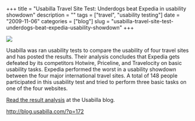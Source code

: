 +++
title = "Usabilla Travel Site Test: Underdogs beat Expedia in usability showdown"
description = ""
tags = ["travel", "usability testing"]
date = "2009-11-06"
categories = ["blog"]
slug = "usabilla-travel-site-test-underdogs-beat-expedia-usability-showdown"
+++



  <div class="notebook-screenshot"><a href="http://blog.usabilla.com/?p=172"><img id='bluga-thumbnail-1930' class='bluga-thumbnail large' src='http://media.konigi.com/bluga/
wt4af491f5b0fd0_large.jpg'/></a></div><p>Usabilla was ran usability tests to compare the usability of four travel sites and has posted the results. Their analysis concludes that Expedia gets defeated by its competitors Hotwire, Priceline, and Travelocity on basic usability tasks. Expedia performed the worst in a usability showdown between the four major international travel sites. A total of 148 people participated in this usability test and tried to perform three basic tasks on one of the four websites.</p>

<p><a href="http://blog.usabilla.com/?p=172">Read the result analysis</a> at the Usabilla blog.</p>

    
  <a href="http://blog.usabilla.com/?p=172">http://blog.usabilla.com/?p=172</a>
